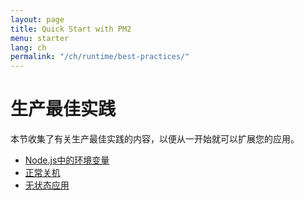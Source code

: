 ```yaml
---
layout: page
title: Quick Start with PM2
menu: starter
lang: ch
permalink: "/ch/runtime/best-practices/"
---
```


# 生产最佳实践

本节收集了有关生产最佳实践的内容，以便从一开始就可以扩展您的应用。

- [Node.js中的环境变量]({{site.baseurl}}/ch/runtime/production-best-practices/production-environment)
- [正常关机]({{site.baseurl}}/ch/runtime/production-best-practices/graceful-shutdown)
- [无状态应用]({{site.baseurl}}/ch/runtime/production-best-practices/stateless-application)